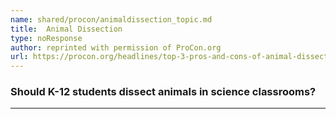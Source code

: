 ```yaml
---
name: shared/procon/animaldissection_topic.md
title:  Animal Dissection 
type: noResponse
author: reprinted with permission of ProCon.org
url: https://procon.org/headlines/top-3-pros-and-cons-of-animal-dissection/ 
---
```


###  Should K-12 students dissect animals in science classrooms?

---

